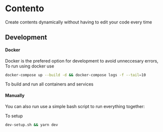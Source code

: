 # Contento

Create contents dynamically without having to edit your code every time

## Development

#### Docker

Docker is the prefered option for development to avoid unneccesary errors, To run using docker use

```bash
docker-compose up --build -d && docker-compose logs -f --tail=10
```

To build and run all containers and services

#### Manually

You can also run use a simple bash script to run everything together:

To setup

```bash
dev-setup.sh && yarn dev
```
